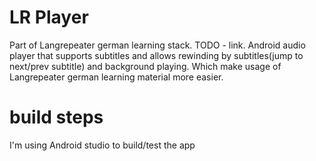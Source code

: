# LR Player
Part of Langrepeater german learning stack. TODO - link.
Android audio player that supports subtitles and allows rewinding by subtitles(jump to next/prev subtitle) and background playing. Which make usage of Langrepeater german learning material more easier. 
# build steps
I'm using Android studio to build/test the app